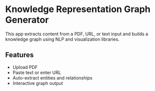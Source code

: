 # Knowledge Representation Graph Generator

This app extracts content from a PDF, URL, or text input and builds a knowledge graph using NLP and visualization libraries.

## Features
- Upload PDF
- Paste text or enter URL
- Auto-extract entities and relationships
- Interactive graph output


